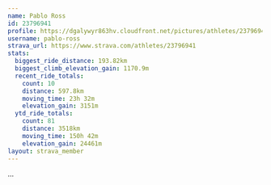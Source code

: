 ```yaml
---
name: Pablo Ross
id: 23796941
profile: https://dgalywyr863hv.cloudfront.net/pictures/athletes/23796941/14615399/1/large.jpg
username: pablo-ross
strava_url: https://www.strava.com/athletes/23796941
stats:
  biggest_ride_distance: 193.82km
  biggest_climb_elevation_gain: 1170.9m
  recent_ride_totals:
    count: 10
    distance: 597.8km
    moving_time: 23h 32m
    elevation_gain: 3151m
  ytd_ride_totals:
    count: 81
    distance: 3518km
    moving_time: 150h 42m
    elevation_gain: 24461m
layout: strava_member
--- 
```

...
